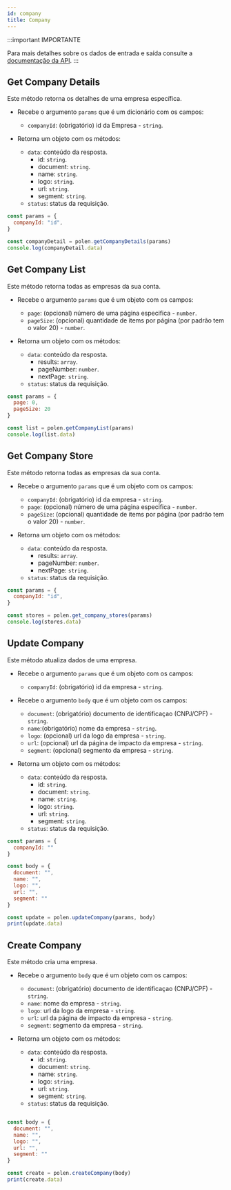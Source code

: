 ```yaml
---
id: company
title: Company
---
```

:::important IMPORTANTE

Para mais detalhes sobre os dados de entrada e saída consulte a [documentação da API](/api-reference).
:::

## Get Company Details
Este método retorna os detalhes de uma empresa específica.

- Recebe o argumento `params` que é um dicionário com os campos:
    - `companyId`: (obrigatório) id da Empresa - `string`.

- Retorna um objeto com os métodos:
    - `data`: conteúdo da resposta.
      - id: `string`.
      - document: `string`.
      - name: `string`.
      - logo: `string`.
      - url: `string`.
      - segment: `string`.
    - `status`: status da requisição.

```javascript
const params = {
  companyId: "id",
}

const companyDetail = polen.getCompanyDetails(params)
console.log(companyDetail.data)
```

## Get Company List
Este método retorna todas as empresas da sua conta.

- Recebe o argumento `params` que é um objeto com os campos:
    - `page`: (opcional) número de uma página especifica - `number`.
    - `pageSize`: (opcional) quantidade de items por página (por padrão tem o valor 20) - `number`.

- Retorna um objeto com os métodos:
    - `data`: conteúdo da resposta.
        - results: `array`.
        - pageNumber: `number`.
        - nextPage: `string`.
    - `status`: status da requisição.

```javascript
const params = {
  page: 0,
  pageSize: 20
}

const list = polen.getCompanyList(params)
console.log(list.data)
```

## Get Company Store
Este método retorna todas as empresas da sua conta.

- Recebe o argumento `params` que é um objeto com os campos:
    - `companyId`: (obrigatório) id da empresa - `string`.
    - `page`: (opcional) número de uma página especifica - `number`.
    - `pageSize`: (opcional) quantidade de items por página (por padrão tem o valor 20) - `number`.

- Retorna um objeto com os métodos:
    - `data`: conteúdo da resposta.
        - results: `array`.
        - pageNumber: `number`.
        - nextPage: `string`.
    - `status`: status da requisição.

```javascript
const params = {
  companyId: "id",
}

const stores = polen.get_company_stores(params)
console.log(stores.data)
```

## Update Company
Este método atualiza dados de uma empresa.

- Recebe o argumento `params` que é um objeto com os campos:
    - `companyId`: (obrigatório) id da empresa - `string`.

- Recebe o argumento `body` que é um objeto com os campos:
    - `document`: (obrigatório) documento de identificaçao (CNPJ/CPF) - `string`.
    - `name`:(obrigatório) nome da empresa - `string`.
    - `logo`: (opcional) url da logo da empresa - `string`.
    - `url`: (opcional) url da página de impacto da empresa - `string`.
    - `segment`: (opcional) segmento da empresa - `string`.

- Retorna um objeto com os métodos:
    - `data`: conteúdo da resposta.
        - id: `string`.
        - document: `string`.
        - name: `string`.
        - logo: `string`.
        - url: `string`.
        - segment: `string`.
    - `status`: status da requisição.

```javascript
const params = {
  companyId: ""
}

const body = {
  document: "",
  name: "",
  logo: "",
  url: "",
  segment: ""
}

const update = polen.updateCompany(params, body)
print(update.data)
```

## Create Company
Este método cria uma empresa.

- Recebe o argumento `body` que é um objeto com os campos:
    - `document`: (obrigatório) documento de identificaçao (CNPJ/CPF) - `string`.
    - `name`: nome da empresa - `string`.
    - `logo`: url da logo da empresa -  `string`.
    - `url`: url da página de impacto da empresa - `string`.
    - `segment`: segmento da empresa - `string`.

- Retorna um objeto com os métodos:
    - `data`: conteúdo da resposta.
        - id: `string`.
        - document: `string`.
        - name: `string`.
        - logo: `string`.
        - url: `string`.
        - segment: `string`.
    - `status`: status da requisição.

```javascript

const body = {
  document: "",
  name: "",
  logo: "",
  url: "",
  segment: ""
}

const create = polen.createCompany(body)
print(create.data)
```
